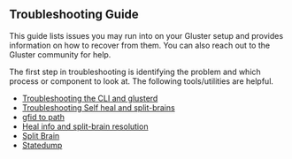 Troubleshooting Guide
---------------------
This guide lists issues you may run into on your Gluster setup and provides information on how to recover from them.
You can also reach out to the Gluster community for help.


The first step in troubleshooting is identifying the problem and which process or component to look at.
The following tools/utilities are helpful.

-  [Troubleshooting the CLI and glusterd](./troubleshooting-glusterd.md)
-  [Troubleshooting Self heal and split-brains](./heal-info-and-split-brain-resolution.md)
-  [gfid to path](./gfid-to-path.md)
-  [Heal info and split-brain resolution](./heal-info-and-split-brain-resolution.md)
-  [Split Brain](./split-brain.md)
-  [Statedump](./statedump.md)
